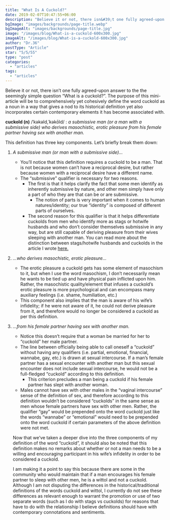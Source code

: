```yaml
---
title: "What Is A Cuckold?"
date: 2019-02-07T10:47:55+06:00
description: "Believe it or not, there isn&#39;t one fully agreed-upon answer to the the seemingly simple question &quot;What is a cuckold?&quot;. The purpose of this mini-articl"
bgImage: "images/backgrounds/page-title.webp"
bgImageAlt: "images/backgrounds/page-title.jpg"
image: "/images/blog/What-is-a-cuckold-600x300.jpg"
imageAlt: "/images/blog/What-is-a-cuckold-600x300.jpg"
author: "Dr.36"
postType: "Article"
star: "5/5/55"
type: "post"
categories: 
  - "articles"
tags:
  - "articles"
---
```



Believe it or not, there isn’t one fully agreed-upon answer to the the seemingly simple question “What is a cuckold?”. The purpose of this mini-article will be to comprehensively yet cohesively define the word cuckold as a noun in a way that gives a nod to its historical definition yet also incorporates certain contemporary elements it has become associated with.

**cuckold (n)** /ˈkəkəld,ˈkəkōld/ : _a submissive man (or a man with a submissive side) who derives masochistic, erotic pleasure from his female partner having sex with another man._

This definition has three key components. Let’s briefly break them down:

1.  _A submissive man (or man with a submissive side)…_
    *   You’ll notice that this definition requires a cuckold to be a man. That is not because women can’t have a reciprocal desire, but rather because women with a reciprocal desire have a different name.
    *   The “submissive” qualifier is necessary for two reasons.
        *   The first is that it helps clarify the fact that some men identify as inherently submissive by nature, and other men simply have only a part of who they are that can be or are submissive.
            *   The notion of parts is very important when it comes to human natures/identity; our true “identity” is composed of different parts of ourselves.
        *   The second reason for this qualifier is that it helps differentiate cuckolds from men who identify more as stags or hotwife husbands and who don’t consider themselves submissive in any way, but are still capable of deriving pleasure from their wives sleeping with another man. You can read more about the distinction between stags/hotwife husbands and cuckolds in the article I wrote [here.](https://www.thecuckoldconsultant.com/articles/are-you-a-stag-cuckold/)
2.  _…who derives masochistic, erotic pleasure…_
    *   The erotic pleasure a cuckold gets has some element of masochism to it, but when I use the word masochism, I don’t necessarily mean he wants to be tied up and have physical pain inflicted upon him. Rather, the masochistic quality/element that infuses a cuckold’s erotic pleasure is more psychological and can encompass many auxiliary feelings (i.e. shame, humiliation, etc.)
    *   This component also implies that the man is aware of his wife’s infidelity; if he were not aware of it, he could not derive pleasure from it, and therefore would no longer be considered a cuckold as per this definition.
3.  _…from his female partner having sex with another man._
    *   Notice this doesn’t require that a woman be married for her to “cuckold” her male partner.
    *   The line between officially being able to call oneself a “cuckold” without having any qualifiers (i.e. partial, emotional, financial, wannabe, gay, etc.) is drawn at sexual intercourse. If a man’s female partner has a sexual encounter with another man but this sexual encounter does not include sexual intercourse, he would not be a full-fledged “cuckold” according to this definition.
        *   This criterion precludes a man being a cuckold if his female partner has slept with another woman.
    *   Males cannot have sex with other males in the “vaginal intercourse” sense of the definition of sex, and therefore according to this definition wouldn’t be considered “cuckolds” in the same sense as men whose female partners have sex with other men. Rather, the qualifier “gay” would be prepended onto the word cuckold just like the words “wannabe” or “emotional” would need to be prepended onto the word cuckold if certain parameters of the above definition were not met.
	
	Now that we’ve taken a deeper dive into the three components of my definition of the word “cuckold”, it should also be noted that this definition makes no remarks about whether or not a man needs to be a willing and encouraging participant in his wife’s infidelity in order to be considered a cuckold.
	
	I am making it a point to say this because there are some in the community who would maintain that if a man encourages his female partner to sleep with other men, he is a wittol and not a cuckold. Although I am not disputing the differences in the historical/traditional definitions of the words cuckold and wittol, I currently do not see these differences as relevant enough to warrant the promotion or use of two separate words (such as I do with stags vs cuckolds) for reasons that have to do with the relationship I believe definitions should have with contemporary connotations and sentiments.





